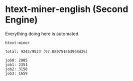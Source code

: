 # htext-miner-english (Second Engine)

Everything doing here is automated.

```
htext-miner

total: 9245/9523 (97.08075186390843%)

job0: 2085
job1: 2351
job2: 3150
job3: 1659
```